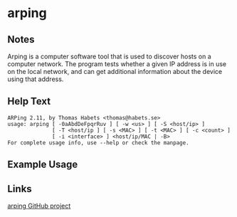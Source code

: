# arping

Notes
-------
Arping is a computer software tool that is used to discover hosts on a computer network. The program tests whether a given IP address is in use on the local network, and can get additional information about the device using that address.

Help Text
-------
```
ARPing 2.11, by Thomas Habets <thomas@habets.se>
usage: arping [ -0aAbdDeFpqrRuv ] [ -w <us> ] [ -S <host/ip> ]
              [ -T <host/ip ] [ -s <MAC> ] [ -t <MAC> ] [ -c <count> ]
              [ -i <interface> ] <host/ip/MAC | -B>
For complete usage info, use --help or check the manpage.
```

Example Usage
-------

Links
-------
[arping GitHub project](https://github.com/ThomasHabets/arping)
